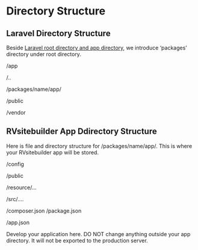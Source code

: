 # Directory Structure

## Laravel Directory Structure

Beside [Laravel root directory and app directory](https://laravel.com/docs/master/structure), we introduce ‘packages’ directory under root directory.  


/app 

/.. 

/packages/name/app/ 

/public 

/vendor 

 

## RVsitebuilder App Ddirectory Structure 


Here is file and directory structure for /packages/name/app/. This is where your RVsitebuilder app will be stored.  

 

/config 

/public 

/resource/... 

/src/.... 

/composer.json 
/package.json 

/app.json 

 

Develop your application here. DO NOT change anything outside your app directory. It will not be exported to the production server. 
